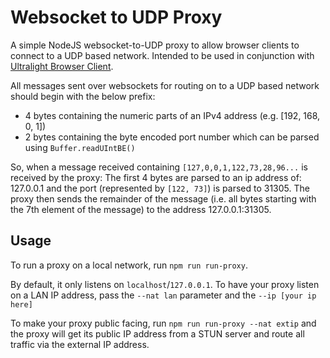 # Websocket to UDP Proxy

A simple NodeJS websocket-to-UDP proxy to allow browser clients to connect to a UDP based network.  Intended to be used in conjunction with [Ultralight Browser Client](https://github.com/acolytec3/ultralight-browser-client).

All messages sent over websockets for routing on to a UDP based network should begin with the below prefix:
- 4 bytes containing the numeric parts of an IPv4 address (e.g. [192, 168, 0, 1])
- 2 bytes containing the byte encoded port number which can be parsed using `Buffer.readUIntBE()`

So, when a message received containing `[127,0,0,1,122,73,28,96...` is received by the proxy:
 The first 4 bytes are parsed to an ip address of: 127.0.0.1 and the port (represented by `[122, 73]`) is parsed to 31305.  The proxy then sends the remainder of the message (i.e. all bytes starting with the 7th element of the message) to the address 127.0.0.1:31305.
## Usage

To run a proxy on a local network, run `npm run run-proxy`.  

By default, it only listens on `localhost`/`127.0.0.1`.  To have your proxy listen on a LAN IP address, pass the `--nat lan` parameter and the `--ip [your ip here]`

To make your proxy public facing, run `npm run run-proxy --nat extip` and the proxy will get its public IP address from a STUN server and route all traffic via the external IP address.



